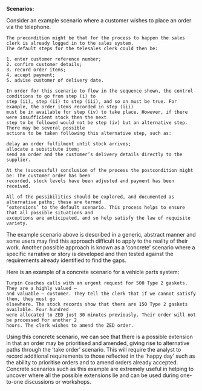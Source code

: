 





**Scenarios:**  

Consider an example scenario where a customer wishes to place an order via the telephone.
```
The precondition might be that for the process to happen the sales clerk is already logged in to the sales system.
The default steps for the telesales clerk could then be:

1. enter customer reference number;
2. confirm customer details;
3. record order items;
4. accept payment;
5. advise customer of delivery date.

In order for this scenario to flow in the sequence shown, the control conditions to go from step (i) to 
step (ii), step (ii) to step (iii), and so on must be true. For example, the order items recorded in step (iii) 
must be in available for step (iv) to take place. However, if there were insufficient stock then the next 
step to be followed would not be step (iv) but an alternative step. There may be several possible 
actions to be taken following this alternative step, such as:

delay an order fulfilment until stock arrives;
allocate a substitute item;
send an order and the customer’s delivery details directly to the supplier.

At the (successful) conclusion of the process the postcondition might be: The customer order has been 
recorded, stock levels have been adjusted and payment has been received.

All of the possibilities should be explored, and documented as alternative paths; these are termed 
‘extensions’ to the default scenario. This process helps to ensure that all possible situations and 
exceptions are anticipated, and so help satisfy the law of requisite variety.
```

The example scenario above is described in a generic, abstract manner and some users may find this 
approach difficult to apply to the reality of their work. Another possible approach is known as a 
‘concrete’ scenario where a specific narrative or story is developed and then tested against the 
requirements already identified to find the gaps.  

Here is an example of a concrete scenario for a vehicle parts system:
```
Turpin Coaches calls with an urgent request for 500 Type 2 gaskets. They are a highly valued – 
and valuable – customer. They tell the clerk that if we cannot satisfy them, they must go 
elsewhere. The stock records show that there are 150 Type 2 gaskets available. Four hundred 
were allocated to ZED just 30 minutes previously. Their order will not be processed for another 2 
hours. The clerk wishes to amend the ZED order.
```
Using this concrete scenario, we can see that there is a possible extension in that an order may be 
prioritised and amended, giving rise to alternative paths through the ‘take order’ scenario. This will 
require the analyst to record additional requirements to those reflected in the ‘happy day’ such as the 
ability to prioritise orders and to amend orders already accepted. Concrete scenarios such as this 
example are extremely useful in helping to uncover where all the possible extensions lie and can be 
used during one-to-one discussions or workshops.
